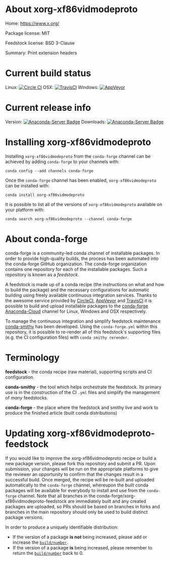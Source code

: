 About xorg-xf86vidmodeproto
===========================

Home: https://www.x.org/

Package license: MIT

Feedstock license: BSD 3-Clause

Summary: Print extension headers



Current build status
====================

Linux: [![Circle CI](https://circleci.com/gh/conda-forge/xorg-xf86vidmodeproto-feedstock.svg?style=shield)](https://circleci.com/gh/conda-forge/xorg-xf86vidmodeproto-feedstock)
OSX: [![TravisCI](https://travis-ci.org/conda-forge/xorg-xf86vidmodeproto-feedstock.svg?branch=master)](https://travis-ci.org/conda-forge/xorg-xf86vidmodeproto-feedstock)
Windows: [![AppVeyor](https://ci.appveyor.com/api/projects/status/github/conda-forge/xorg-xf86vidmodeproto-feedstock?svg=True)](https://ci.appveyor.com/project/conda-forge/xorg-xf86vidmodeproto-feedstock/branch/master)

Current release info
====================
Version: [![Anaconda-Server Badge](https://anaconda.org/conda-forge/xorg-xf86vidmodeproto/badges/version.svg)](https://anaconda.org/conda-forge/xorg-xf86vidmodeproto)
Downloads: [![Anaconda-Server Badge](https://anaconda.org/conda-forge/xorg-xf86vidmodeproto/badges/downloads.svg)](https://anaconda.org/conda-forge/xorg-xf86vidmodeproto)

Installing xorg-xf86vidmodeproto
================================

Installing `xorg-xf86vidmodeproto` from the `conda-forge` channel can be achieved by adding `conda-forge` to your channels with:

```
conda config --add channels conda-forge
```

Once the `conda-forge` channel has been enabled, `xorg-xf86vidmodeproto` can be installed with:

```
conda install xorg-xf86vidmodeproto
```

It is possible to list all of the versions of `xorg-xf86vidmodeproto` available on your platform with:

```
conda search xorg-xf86vidmodeproto --channel conda-forge
```


About conda-forge
=================

conda-forge is a community-led conda channel of installable packages.
In order to provide high-quality builds, the process has been automated into the
conda-forge GitHub organization. The conda-forge organization contains one repository
for each of the installable packages. Such a repository is known as a *feedstock*.

A feedstock is made up of a conda recipe (the instructions on what and how to build
the package) and the necessary configurations for automatic building using freely
available continuous integration services. Thanks to the awesome service provided by
[CircleCI](https://circleci.com/), [AppVeyor](http://www.appveyor.com/)
and [TravisCI](https://travis-ci.org/) it is possible to build and upload installable
packages to the [conda-forge](https://anaconda.org/conda-forge)
[Anaconda-Cloud](http://docs.anaconda.org/) channel for Linux, Windows and OSX respectively.

To manage the continuous integration and simplify feedstock maintenance
[conda-smithy](http://github.com/conda-forge/conda-smithy) has been developed.
Using the ``conda-forge.yml`` within this repository, it is possible to re-render all of
this feedstock's supporting files (e.g. the CI configuration files) with ``conda smithy rerender``.


Terminology
===========

**feedstock** - the conda recipe (raw material), supporting scripts and CI configuration.

**conda-smithy** - the tool which helps orchestrate the feedstock.
                   Its primary use is in the construction of the CI ``.yml`` files
                   and simplify the management of *many* feedstocks.

**conda-forge** - the place where the feedstock and smithy live and work to
                  produce the finished article (built conda distributions)


Updating xorg-xf86vidmodeproto-feedstock
========================================

If you would like to improve the xorg-xf86vidmodeproto recipe or build a new
package version, please fork this repository and submit a PR. Upon submission,
your changes will be run on the appropriate platforms to give the reviewer an
opportunity to confirm that the changes result in a successful build. Once
merged, the recipe will be re-built and uploaded automatically to the
`conda-forge` channel, whereupon the built conda packages will be available for
everybody to install and use from the `conda-forge` channel.
Note that all branches in the conda-forge/xorg-xf86vidmodeproto-feedstock are
immediately built and any created packages are uploaded, so PRs should be based
on branches in forks and branches in the main repository should only be used to
build distinct package versions.

In order to produce a uniquely identifiable distribution:
 * If the version of a package **is not** being increased, please add or increase
   the [``build/number``](http://conda.pydata.org/docs/building/meta-yaml.html#build-number-and-string).
 * If the version of a package **is** being increased, please remember to return
   the [``build/number``](http://conda.pydata.org/docs/building/meta-yaml.html#build-number-and-string)
   back to 0.
